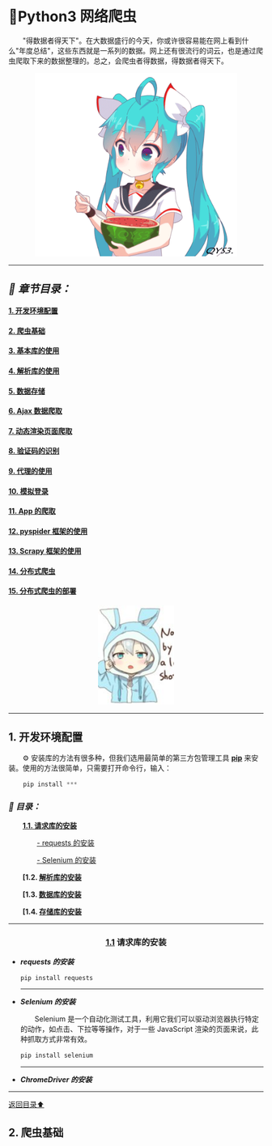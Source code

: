 # 💬Python3 网络爬虫 
&emsp;&emsp;"得数据者得天下"。在大数据盛行的今天，你或许很容易能在网上看到什么"年度总结"，这些东西就是一系列的数据。网上还有很流行的词云，也是通过爬虫爬取下来的数据整理的。总之，会爬虫者得数据，得数据者得天下。

<div align="center">
    <img src="https://github.com/fmw666/my-image-file/blob/master/images/anime/bluecutegirl1.gif" width="400">
</div>

---

## *📑 章节目录：*
#### [1. 开发环境配置](#1-开发环境配置-1)

#### [2. 爬虫基础](#2)

#### [3. 基本库的使用](#3)

#### [4. 解析库的使用](#4)

#### [5. 数据存储](#5)

#### [6. Ajax 数据爬取](#6)

#### [7. 动态渲染页面爬取](#7)

#### [8. 验证码的识别](#8)

#### [9. 代理的使用](#9)

#### [10. 模拟登录](#10)

#### [11. App 的爬取](#11)

#### [12. pyspider 框架的使用](#12)

#### [13. Scrapy 框架的使用](#13)

#### [14. 分布式爬虫](#14)

#### [15. 分布式爬虫的部署](#15)

<div align="center">
    <img src="https://github.com/fmw666/my-image-file/blob/master/images/anime/bluegirl1.jpg" width="150">
</div>

---

## 1. 开发环境配置
&emsp;&emsp;⚙ 安装库的方法有很多种，但我们选用最简单的第三方包管理工具 **[pip](#no-jump)** 来安装。使用的方法很简单，只需要打开命令行，输入：

```python
    pip install ***
```


### *📜 目录：*
&emsp;&emsp;**[1.1. 请求库的安装](#1.1)**

&emsp;&emsp;&emsp;&emsp;[- requests 的安装](#1.1.1)

&emsp;&emsp;&emsp;&emsp;[- Selenium 的安装](#1.1.2)

&emsp;&emsp;**[1.2. [解析库的安装](#1.2)**

&emsp;&emsp;**[1.3. [数据库的安装](#1.3)**

&emsp;&emsp;**[1.4. [存储库的安装](#1.4)**

---

<a name="1.1"></a>
<div align="center">
  <h3><a href="#1.1">1.1</a> 请求库的安装</h3>
</div>
  
  - ***requests 的安装*** <a name="1.1.1"></a>
    ```python
    pip install requests
    ```
    
    ---
    
  - ***Selenium 的安装*** <a name="1.1.2"></a>
  
    &emsp;&emsp;Selenium 是一个自动化测试工具，利用它我们可以驱动浏览器执行特定的动作，如点击、下拉等等操作，对于一些 JavaScript 渲染的页面来说，此种抓取方式非常有效。
    ```python
    pip install selenium
    ```
    
    ---
    
  - ***ChromeDriver 的安装*** 
    

---

[返回目录⬆](#快捷目录)

<a name="2"></a>
## 2. 爬虫基础
